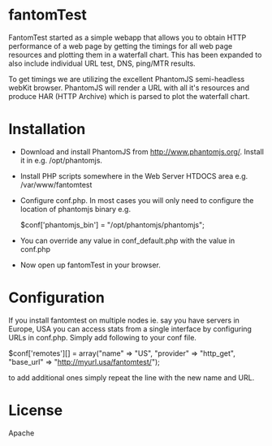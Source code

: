 fantomTest
==========

FantomTest started as a simple webapp that allows you to obtain HTTP performance of a web 
page by getting the timings for all web page resources and plotting them in a waterfall chart.
This has been expanded to also include individual URL test, DNS, ping/MTR results.

To get timings we are utilizing the excellent PhantomJS semi-headless webKit
browser. PhantomJS will render a URL with all it's resources and produce HAR
(HTTP Archive) which is parsed to plot the waterfall chart.

Installation
============

* Download and install PhantomJS from http://www.phantomjs.org/. Install it
 in e.g. /opt/phantomjs. 
* Install PHP scripts somewhere in the Web Server HTDOCS area e.g. /var/www/fantomtest
* Configure conf.php. In most cases you will only need to configure the location of
phantomjs binary e.g.

  $conf['phantomjs_bin'] = "/opt/phantomjs/phantomjs";

* You can override any value in conf_default.php with the value in conf.php
* Now open up fantomTest in your browser.

Configuration
=============

If you install fantomtest on multiple nodes ie. say you have servers in Europe, USA you can access stats
from a single interface by configuring URLs in conf.php. Simply add following to your conf file. 

$conf['remotes'][] = array("name" => "US", "provider" => "http_get", "base_url" => "http://myurl.usa/fantomtest/");

to add additional ones simply repeat the line with the new name and URL.

License
=======
Apache

